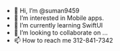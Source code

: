 - 👋 Hi, I’m @suman9459
- 👀 I’m interested in Mobile apps.
- 🌱 I’m currently learning SwiftUI
- 💞️ I’m looking to collaborate on ...
- 📫 How to reach me 312-841-7342
<!---
suman9459/suman9459 is a ✨ special ✨ repository because its `README.md` (this file) appears on your GitHub profile.
You can click the Preview link to take a look at your changes.
--->
